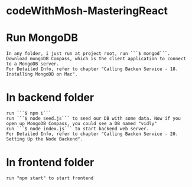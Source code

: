 # codeWithMosh-MasteringReact

# Run MongoDB

    In any folder, i just run at project root, run ```$ mongod```.
    Download mongoDB Compass, which is the client application to connect to a MongoDB server.
    For Detailed Info, refer to chapter "Calling Backen Service - 18. Installing MongoDB on Mac".

# In backend folder

    run ```$ npm i```
    run ```$ node seed.js``` to seed our DB with some data. Now if you open up MongoDB Compass, you could see a DB named "vidly"
    run ```$ node index.js``` to start backend web server.
    For Detailed Info, refer to chapter "Calling Backen Service - 20. Setting Up the Node Backend".

# In frontend folder

    run "npm start" to start frontend
